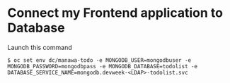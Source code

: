 # Connect my Frontend application to Database

Launch this command

```
$ oc set env dc/manawa-todo -e MONGODB_USER=mongodbuser -e MONGODB_PASSWORD=mongodbpass -e MONGODB_DATABASE=todolist -e DATABASE_SERVICE_NAME=mongodb.devweek-<LDAP>-todolist.svc
```

